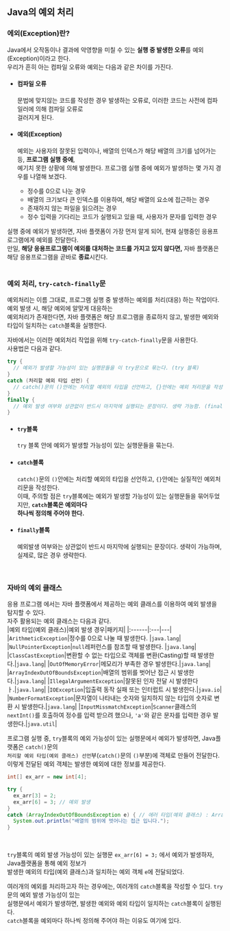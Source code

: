 ## Java의 예외 처리
### 에외(Exception)란?
Java에서 오작동이나 결과에 악영향을 미칠 수 있는 **실행 중 발생한 오류**를 예외(Exception)이라고 한다. <br>
우리가 흔히 아는 컴파일 오류와 예외는 다음과 같은 차이를 가진다.<br>

- #### 컴파일 오류
  문법에 맞지않는 코드를 작성한 경우 발생하는 오류로, 이러한 코드는 사전에 컴파일러에 의해 컴파일 오류로<br>
  걸러지게 된다. 

- #### 예외(Exception)
  예외는 사용자의 잘못된 입력이나, 배열의 인덱스가 해당 배열의 크기를 넘어가는 등, **프로그램 실행 중에**, <br>
  예기치 못한 상황에 의해 발생한다. 
  프로그램 실행 중에 예외가 발생하는 몇 가지 경우를 나열해 보겠다.<br>
  - 정수를 0으로 나눈 경우
  - 배열의 크기보다 큰 인덱스를 이용하여, 해당 배열의 요소에 접근하는 경우
  - 존재하지 않는 파일을 읽으려는 경우
  - 정수 입력을 기다리는 코드가 실행되고 있을 때, 사용자가 문자를 입력한 경우

실행 중에 예외가 발생하면, 자바 플랫폼이 가장 먼저 알게 되어, 현재 실행중인 응용프로그램에게 예외를 전달한다.<br>
만일, **해당 응용프로그램이 예외를 대처하는 코드를 가지고 있지 않다면,** 자바 플랫폼은 해당 응용프로그램을 곧바로 **종료**시킨다.<br>
<br>

### 예외 처리, `try-catch-finally`문
예외처리는 이름 그대로, 프로그램 실행 중 발생하는 예외를 처리(대응) 하는 작업이다. 예외 발생 시, 해당 예외에 알맞게 대응하는<br>
예외처리가 존재한다면, 자바 플랫폼은 해당 프로그램을 종료하지 않고, 발생한 예외와 타입이 일치하는 `catch`블록을 실행한다.<br>

자바에서는 이러한 예외처리 작업을 위해 `try-catch-finally`문을 사용한다.<br>
사용법은 다음과 같다.<br>

```java
try {
  // 예외가 발생할 가능성이 있는 실행문들을 이 try문으로 묶는다. (try 블록)
}
catch (처리할 예외 타입 선언) {
  // catch()문의 ()안에는 처리할 예외의 타입을 선언하고, {}안에는 예외 처리문을 작성한다. (catch 블록)
}
finally {
  // 예외 발생 여부와 상관없이 반드시 마지막에 실행되는 문장이다. 생략 가능함. (finally 블록)
}
```

- ####  `try`블록
  `try` 블록 안에 예외가 발생할 가능성이 있는 실행문들을 묶는다. 

- #### `catch`블록
  `catch()`문의 `()`안에는 처리할 예외의 타입을 선언하고, `{}`안에는 실질적인 예외처리문을 작성한다.<br>
  이때, 주의할 점은 `try`블록에는 예외가 발생할 가능성이 있는 실행문들을 묶어두었지만, **`catch`블록은 예외마다<br>
  하나씩 정의해 주어야 한다.**<br>
  
- #### `finally`블록
  예외발생 여부와는 상관없이 반드시 마지막에 실행되는 문장이다. 생략이 가능하며, 실제로, 많은 경우 생략한다.<br>
<br>

### 자바의 예외 클래스
응용 프로그램 에서는 자바 플랫폼에서 제공하는 예외 클래스를 이용하여 예외 발생을 탐지할 수 있다.<br>
자주 활용되는 예외 클래스는 다음과 같다.<br>
|예외 타입(예외 클래스)|예외 발생 경우|패키지|
|:------|:---|---|
|`ArithmeticException`|정수를 0으로 나눌 때 발생한다. |`java.lang`|
|`NullPointerException`|`null`레퍼런스를 참조할 때 발생한다. |`java.lang`|
|`ClassCastException`|변환할 수 없는 타입으로 객체를 변환(Casting)할 때 발생한다.|`java.lang`|
|`OutOfMemoryError`|메모리가 부족한 경우 발생한다.|`java.lang`|
|`ArrayIndexOutOfBoundsException`|배열의 범위를 벗어난 접근 시 발생한다.|`java.lang`|
|`IllegalArgumentException`|잘못된 인자 전달 시 발생한다ㅏ.|`java.lang`|
|`IOException`|입출력 동작 실패 또는 인터럽트 시 발생한다.|`java.io`|
|`NumberFormatException`|문자열이 나타내는 숫자와 일치하지 않는 타입의 숫자로 변환 시 발생한다.|`java.lang`|
|`InputMissmatchException`|`Scanner`클래스의 `nextInt()`를 호출하여 정수를 입력 받으려 했으나, `'a'`와 같은 문자를 입력한 경우 발생한다.|`java.util`|
<br>

프로그램 실행 중, `try`블록의 예외 가능성이 있는 실행문에서 예외가 발생하면, Java플랫폼은 `catch()`문의<br>
`처리할 예외 타입(예외 클래스) 선언`부(`catch()`문의 `()`부분)에 객체로 만들어 전달한다.<br>
이렇게 전달된 예외 객체는 발생한 예외에 대한 정보를 제공한다.<br>

```java
int[] ex_arr = new int[4];

try {
  ex_arr[3] = 2;
  ex_arr[6] = 3; // 예외 발생
}
catch (ArrayIndexOutOfBoundsException e) { // 에러 타입(예외 클래스) : ArrayIndexOutOfBoundsException , 예외 객체 : e 
  System.out.println("배열의 범위에 벗어나는 접근 입니다.");
}
```
<br>

`try`블록의 예외 발생 가능성이 있는 실행문 `ex_arr[6] = 3;` 에서 예외가 발생하자, Java플랫폼을 통해 예외 정보가<br>
발생한 예외의 타입(예외 클래스)과 일치하는 예외 객체 `e`에 전달되었다.<br>

여러개의 예외를 처리하고자 하는 경우에는, 여러개의 `catch`블록을 작성할 수 있다. `try`문의 예외 발생 가능성이 있는<br>
실행문에서 예외가 발생하면, 발생한 예외와 예외 타입이 일치하는 `catch`블록이 실행된다.<br>
`catch`블록을 예외마다 하나씩 정의해 주어야 하는 이유도 여기에 있다.<br>



